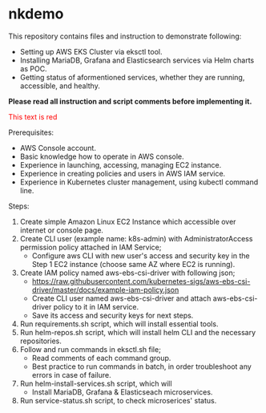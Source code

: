 # nkdemo
This repository contains files and instruction to demonstrate following:
- Setting up AWS EKS Cluster via eksctl tool.
- Installing MariaDB, Grafana and Elasticsearch services via Helm charts as POC.
- Getting status of aformentioned services, whether they are running, accessible, and healthy.

**Please read all instruction and script comments before implementing it.**

<span style="color: red">This text is red</span>


Prerequisites:

- AWS Console account.
- Basic knowledge how to operate in AWS console.
- Experience in launching, accessing, managing EC2 instance.
- Experience in creating policies and users in AWS IAM service.
- Experience in Kubernetes cluster management, using kubectl command line.

Steps:

1. Create simple Amazon Linux EC2 Instance which accessible over internet or console page.
2. Create CLI user (example name: k8s-admin) with AdministratorAccess permission policy attached in IAM Service;
    - Configure aws CLI with new user's access and security key in the Step 1 EC2 instance (choose same AZ where EC2 is running).
3. Create IAM policy named aws-ebs-csi-driver with following json;
    - https://raw.githubusercontent.com/kubernetes-sigs/aws-ebs-csi-driver/master/docs/example-iam-policy.json
    - Create CLI user named aws-ebs-csi-driver and attach aws-ebs-csi-driver policy to it in IAM service.
    - Save its access and security keys for next steps.
4. Run requirements.sh script, which will install essential tools.
5. Run helm-repos.sh script, which will install helm CLI and the necessary repositories.
6. Follow and run commands in eksctl.sh file;
    - Read comments of each command group.
    - Best practice to run commands in batch, in order troubleshoot any errors in case of failure.
7. Run helm-install-services.sh script, which will
    - Install MariaDB, Grafana & Elasticseach microservices.
8. Run service-status.sh script, to check microserices' status.